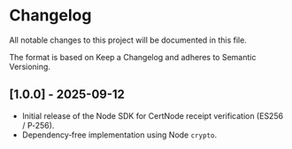 # Changelog

All notable changes to this project will be documented in this file.

The format is based on Keep a Changelog and adheres to Semantic Versioning.

## [1.0.0] - 2025-09-12
- Initial release of the Node SDK for CertNode receipt verification (ES256 / P‑256).
- Dependency‑free implementation using Node `crypto`.

